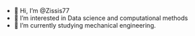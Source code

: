 - 👋 Hi, I’m @Zissis77
- 👀 I’m interested in Data science and computational methods
- 🌱 I’m currently studying mechanical engineering.

